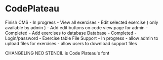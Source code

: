 # CodePlateau
Finish CMS
    - In progress
        - View all exercises
        - Edit selected exercise ( only available by admin )
        - Add edit buttons on code view page for admin
    - Completed
        - Add exercises to database
Database
    - Completed
        - Login/password
        - Exercise table
File Support
    - In progress
        - allow admin to upload files for exercises
        - allow users to download support files


CHANGELING NEO STENCIL is Code Plateau's font